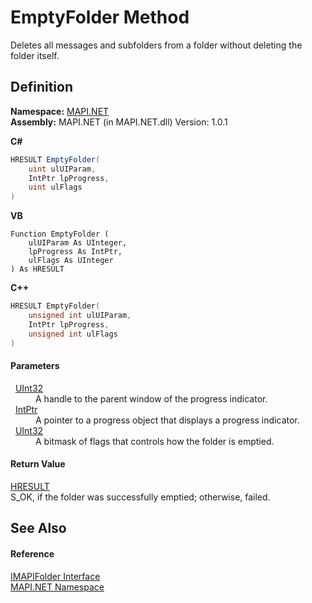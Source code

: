 # EmptyFolder Method


Deletes all messages and subfolders from a folder without deleting the folder itself.



## Definition
**Namespace:** <a href="N_MAPI_NET.md">MAPI.NET</a>  
**Assembly:** MAPI.NET (in MAPI.NET.dll) Version: 1.0.1

**C#**
``` C#
HRESULT EmptyFolder(
	uint ulUIParam,
	IntPtr lpProgress,
	uint ulFlags
)
```
**VB**
``` VB
Function EmptyFolder ( 
	ulUIParam As UInteger,
	lpProgress As IntPtr,
	ulFlags As UInteger
) As HRESULT
```
**C++**
``` C++
HRESULT EmptyFolder(
	unsigned int ulUIParam, 
	IntPtr lpProgress, 
	unsigned int ulFlags
)
```



#### Parameters
<dl><dt>  <a href="https://learn.microsoft.com/dotnet/api/system.uint32" target="_blank" rel="noopener noreferrer">UInt32</a></dt><dd>A handle to the parent window of the progress indicator.</dd><dt>  <a href="https://learn.microsoft.com/dotnet/api/system.intptr" target="_blank" rel="noopener noreferrer">IntPtr</a></dt><dd>A pointer to a progress object that displays a progress indicator.</dd><dt>  <a href="https://learn.microsoft.com/dotnet/api/system.uint32" target="_blank" rel="noopener noreferrer">UInt32</a></dt><dd>A bitmask of flags that controls how the folder is emptied.</dd></dl>

#### Return Value
<a href="T_MAPI_NET_HRESULT.md">HRESULT</a>  
S_OK, if the folder was successfully emptied; otherwise, failed.

## See Also


#### Reference
<a href="T_MAPI_NET_IMAPIFolder.md">IMAPIFolder Interface</a>  
<a href="N_MAPI_NET.md">MAPI.NET Namespace</a>  
